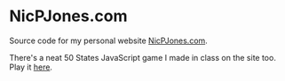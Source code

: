 # NicPJones.com
Source code for my personal website [NicPJones.com](https://nicpjones.com).

There's a neat 50 States JavaScript game I made in class on the site too. Play it [here](https://nicpjones.com/game.html).
